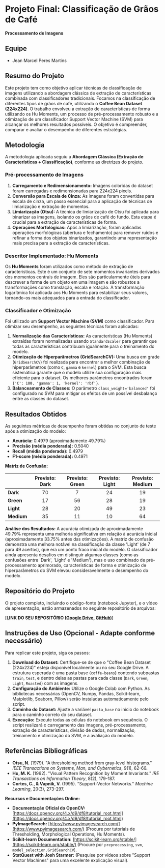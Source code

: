 # Projeto Final: Classificação de Grãos de Café

**Processamento de Imagens**

## Equipe

* Jean Marcel Peres Martins

## Resumo do Projeto

Este projeto tem como objetivo aplicar técnicas de classificação de imagens utilizando a abordagem clássica de extração 
de características combinada com classificadores tradicionais. Focamos na classificação de diferentes tipos de grãos de café, 
utilizando o **Coffee Bean Dataset (224x224)**. O trabalho envolveu a extração de características de forma utilizando os 
Hu Moments, um processo de pré-processamento robusto e a otimização de um classificador Support Vector Machine (SVM) 
para alcançar os melhores resultados possíveis. O objetivo é compreender, comparar e avaliar o desempenho 
de diferentes estratégias.

## Metodologia

A metodologia aplicada seguiu a **Abordagem Clássica (Extração de Características + Classificação)**, conforme as diretrizes do projeto.

### Pré-processamento de Imagens

1.  **Carregamento e Redimensionamento:** Imagens coloridas do dataset foram carregadas e redimensionadas para 224x224 pixels.
2.  **Conversão para Escala de Cinza:** As imagens foram convertidas para escala de cinza, um passo essencial para a aplicação de técnicas de limiarização e extração de momentos.
3.  **Limiarização (Otsu):** A técnica de limiarização de Otsu foi aplicada para binarizar as imagens, isolando os grãos
de café do fundo. Esta etapa é crucial para a extração de características de forma.
4.  **Operações Morfológicas:** Após a limiarização, foram aplicadas operações morfológicas (abertura e fechamento) 
para remover ruídos e refinar a forma dos objetos binarizados, garantindo uma representação mais precisa para a extração de características.

### Descritor Implementado: Hu Moments

Os **Hu Moments** foram utilizados como método de extração de características. Este é um conjunto de sete momentos invariantes 
derivados dos momentos centrais de imagem. Eles são particularmente úteis para descrever a forma de um objeto em uma imagem 
e são robustos a transformações como translação, escala e rotação. A transformação logarítmica foi aplicada aos Hu Moments 
para estabilizar seus valores, tornando-os mais adequados para a entrada do classificador.

### Classificador e Otimização

Foi utilizado um **Support Vector Machine (SVM)** como classificador. Para otimizar seu desempenho, as seguintes técnicas foram aplicadas:

1.  **Normalização das Características:** As características (Hu Moments) extraídas foram normalizadas usando `StandardScaler` 
para garantir que todas as características contribuam igualmente para o treinamento do modelo.
2.  **Otimização de Hiperparâmetros (GridSearchCV):** Uma busca em grade (`GridSearchCV`) foi realizada para encontrar a 
melhor combinação de hiperparâmetros (como `C`, `gamma` e `kernel`) para o SVM. Esta busca sistemática garante que o 
modelo utilize sua configuração mais eficiente para o dataset. Os melhores parâmetros encontrados foram `{'C': 100, 'gamma': 1, 'kernel': 'rbf'}`.
3.  **Balanceamento de Classes:** O parâmetro `class_weight='balanced'` foi configurado no SVM para mitigar os efeitos 
de um possível desbalanço entre as classes do dataset.

## Resultados Obtidos

As seguintes métricas de desempenho foram obtidas no conjunto de teste após a otimização do modelo:

* **Acurácia:** 0.4979 (aproximadamente 49.79%) 
* **Precisão (média ponderada):** 0.5040 
* **Recall (média ponderada):** 0.4979
* **F1-score (média ponderada):** 0.4971

**Matriz de Confusão:**


|                | Previsto: Dark | Previsto: Green | Previsto: Light | Previsto: Medium |
|----------------|:--------------:|:---------------:|:---------------:|:----------------:|
| **Dark**       |      70        |       7         |      24         |       19         |
| **Green**      |      17        |      56         |      28         |       19         |
| **Light**      |      28        |      20         |      49         |       23         |
| **Medium**     |      35        |      11         |      10         |       64         |



**Análise dos Resultados:**
A acurácia otimizada de aproximadamente 49.79% representa uma melhoria significativa em relação à acurácia inicial 
(aproximadamente 33.75% antes das otimizações). A matriz de confusão demonstra uma melhora notável na classificação da 
classe 'Light' (de 7 para 49 acertos), que era um ponto fraco inicial do modelo. O classificador ainda apresenta desafios 
em distinguir algumas classes (como as confusões entre 'Dark', 'Light' e 'Medium'), mas o uso combinado de pré-processamento
aprimorado, características de forma e otimização de hiperparâmetros do SVM elevou consideravelmente o desempenho do modelo.

## Repositório do Projeto

O projeto completo, incluindo o código-fonte (notebook Jupyter), e o vídeo de apresentação, estão armazenados no seguinte repositório de arquivos:

[**LINK DO SEU REPOSITÓRIO ([Google Drive](https://drive.google.com/drive/folders/1kvmCbNIYMoaBcf-YdCGQhNC7ICOk3Bhk?usp=sharing), [GitHub](https://github.com/jeanmartins7/utfpr-EC48K-processamento-de-imagens))**]

## Instruções de Uso (Opcional - Adapte conforme necessário)

Para replicar este projeto, siga os passos:

1.  **Download do Dataset:** Certifique-se de que o "Coffee Bean Dataset (224x224)" esteja disponível localmente ou no 
seu Google Drive. A estrutura esperada é uma pasta base (`coffe-beans`) contendo subpastas `train`, `test`, e dentro
delas as pastas para cada classe (`Dark`, `Green`, `Light`, `Roasted`) com as imagens.
2.  **Configuração do Ambiente:** Utilize o Google Colab com Python. As bibliotecas necessárias (OpenCV, Numpy, Pandas, 
Scikit-learn, Matplotlib, Seaborn, Pillow) serão instaladas automaticamente pelo script.
3.  **Caminho do Dataset:** Ajuste a variável `pasta_base` no início do notebook para o caminho correto do seu dataset.
4.  **Execução:** Execute todas as células do notebook em sequência. O script realizará o carregamento das imagens, 
pré-processamento, extração de características, divisão de dados, normalização, treinamento e otimização do SVM, e a avaliação do modelo.


## Referências Bibliográficas

* **Otsu, N.** (1979). "A thresholding method from gray-level histograms." *IEEE Transactions on Systems, Man, and Cybernetics*, 9(1), 62-66.
* **Hu, M. K.** (1962). "Visual Pattern Recognition by Moment Invariants." *IRE Transactions on Information Theory*, 8(2), 179-187.
* **Cortes, C., & Vapnik, V.** (1995). "Support-Vector Networks." *Machine Learning*, 20(3), 273-297.

**Recursos e Documentações Online:**

* **Documentação Oficial do OpenCV:** [https://docs.opencv.org/4.x/d9/df8/tutorial_root.html](https://docs.opencv.org/4.x/d9/df8/tutorial_root.html)
* **PyImageSearch:** [https://www.pyimagesearch.com/](https://www.pyimagesearch.com/) (Procure por tutoriais de Thresholding, Morphological Operations, Hu Moments).
* **Scikit-learn Documentation:** [https://scikit-learn.org/stable/](https://scikit-learn.org/stable/) (Procure por `preprocessing`, `svm`, `model_selection.GridSearchCV`).
* **StatQuest with Josh Starmer:** (Pesquise por vídeos sobre "Support Vector Machines" para uma excelente explicação visual).